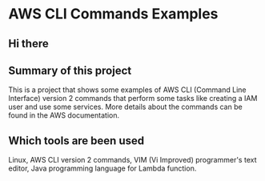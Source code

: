 # AWS CLI Commands Examples

## Hi there

## Summary of this project

This is a project that shows some examples of AWS CLI (Command Line Interface) version 2 commands that perform some tasks like creating a IAM user and use some services. More details about the commands can be found in the AWS documentation.

## Which tools are been used

Linux, AWS CLI version 2 commands, VIM (Vi Improved) programmer's text editor, Java programming language for Lambda function.
